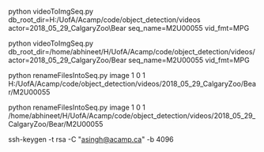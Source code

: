 python videoToImgSeq.py db_root_dir=H:/UofA/Acamp/code/object_detection/videos actor=2018_05_29_CalgaryZoo\Bear seq_name=M2U00055 vid_fmt=MPG

python videoToImgSeq.py db_root_dir=/home/abhineet/H/UofA/Acamp/code/object_detection/videos/ actor=2018_05_29_CalgaryZoo/Bear seq_name=M2U00055 vid_fmt=MPG

python renameFilesIntoSeq.py image 1 0 1 H:/UofA/Acamp/code/object_detection/videos/2018_05_29_CalgaryZoo/Bear/M2U00055

python renameFilesIntoSeq.py image 1 0 1 /home/abhineet/H/UofA/Acamp/code/object_detection/videos/2018_05_29_CalgaryZoo/Bear/M2U00055

ssh-keygen -t rsa -C "asingh@acamp.ca" -b 4096